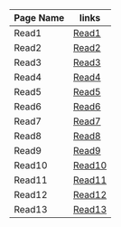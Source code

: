 | Page Name | links |
|-----------|-------|
| Read1     | [Read1](https://saraaltaweel.github.io/read-notes-201/read1) |
| Read2     | [Read2](https://saraaltaweel.github.io/read-notes-201/read2) |
| Read3     | [Read3](https://saraaltaweel.github.io/read-notes-201/read3) |
| Read4     | [Read4](https://saraaltaweel.github.io/read-notes-201/read4) |
| Read5     | [Read5](https://saraaltaweel.github.io/read-notes-201/read5) |
| Read6     | [Read6](https://saraaltaweel.github.io/read-notes-201/read6) |
| Read7     | [Read7](https://saraaltaweel.github.io/read-notes-201/read7) |
| Read8     | [Read8](https://saraaltaweel.github.io/read-notes-201/read8) |
| Read9     | [Read9](https://saraaltaweel.github.io/read-notes-201/read9) |
| Read10    | [Read10](https://saraaltaweel.github.io/read-notes-201/read10)|
| Read11    | [Read11](https://saraaltaweel.github.io/read-notes-201/read11)|
| Read12    | [Read12](https://saraaltaweel.github.io/read-notes-201/read12)|
| Read13    | [Read13](https://saraaltaweel.github.io/read-notes-201/read13)|